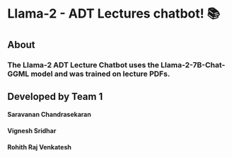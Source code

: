 # Llama-2 - ADT Lectures chatbot! :books:
## About
### The Llama-2 ADT Lecture Chatbot uses the **Llama-2-7B-Chat-GGML** model and was trained on lecture PDFs.

## Developed by Team 1
#### Saravanan Chandrasekaran
#### Vignesh Sridhar
#### Rohith Raj Venkatesh
